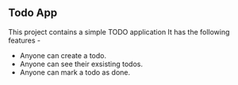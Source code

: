 ## Todo App
This project contains a simple TODO application
It has the following features - 

- Anyone can create a todo.
- Anyone can see their exsisting todos.
- Anyone can mark a todo as done.